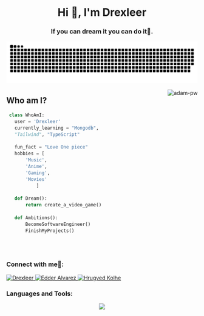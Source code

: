 
<h1 align="center">Hi 👋, I'm Drexleer</h1>
<h3 align="center">If you can dream it you can do it🌟.</h3>

<!--- snake -->
<div align="center">
  <img  src="https://github.com/1999AZZAR/1999AZZAR/blob/main/resources/img/grid-snake.svg"
       alt="snake" /></a>
</div>

<p><img align="right" src="https://github.com/Adam-pw/Adam-pw/blob/main/animation_500_kxa883sd.gif" alt="adam-pw" /></p>


## Who am I?

 ```python
  class WhoAmI:
    user = 'Drexleer'
    currently_learning = "Mongodb",
	"Tailwind", "TypeScript"

    fun_fact = "Love One piece"
	hobbies = [
		'Music',
		'Anime',
		'Gaming',
		'Movies'
			]
	
	def Dream():
		return create_a_video_game()
	
	def Ambitions():
		BecomeSoftwareEngineer()
		FinishMyProjects()
	
 ```

<br>
<!--icons and links-->
<h3 align="left">Connect with me🤝:</h3>
<p align="left">
<!-----Social Accounts------>
	<!-----Portfolio------>
<!-- <a href="https://hrugved06.github.io/Portfolio-Hrugved-Kolhe/">
<img border="0" alt="Hrugved Kolhe" src="https://img.icons8.com/external-itim2101-lineal-color-itim2101/40/000000/external-resume-business-recruitment-itim2101-lineal-color-itim2101.png"/>
</a>-->

<a href="https://www.linkedin.com/in/Drexleer/">
<img border="0" alt="Drexleer" src="https://img.icons8.com/doodle/40/000000/linkedin--v2.png"/>
</a>

<a href="https://www.instagram.com/edder.alvarez.01">
<img border="0" alt="Edder Alvarez" src="https://img.icons8.com/doodle/38/000000/instagram--v1.png"/>
</a>

<a href="mailto:drexleer01@gmail.com">
<img border="0" alt="Hrugved Kolhe" src="https://img.icons8.com/doodle/38/000000/gmail-new.png"/>
</a>
</p>

<h3 align="left">Languages and Tools:</h3>
<p align="center">
  <a href="https://skillicons.dev">
    <img src="https://skillicons.dev/icons?i=git,react,ts,js,html,css,tailwind,bootstrap,discord,mongodb,netlify,nodejs,ps,postgres,redux,express,figma,postman,regex,sequelize,vite,styledcomponents" />
  </a>
</p>
<br>
